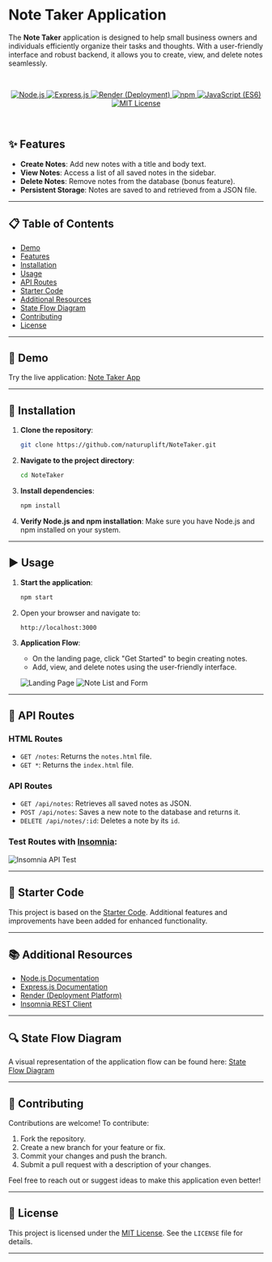 # Note Taker Application

The **Note Taker** application is designed to help small business owners and individuals efficiently organize their tasks and thoughts. With a user-friendly interface and robust backend, it allows you to create, view, and delete notes seamlessly.

<br/>
<p align="center">
    <a href="https://nodejs.org/">
        <img alt="Node.js" src="https://img.shields.io/static/v1.svg?label=Node.js&message=JavaScript runtime&color=lightyellow" />
    </a>
    <a href="https://expressjs.com/">
        <img alt="Express.js" src="https://img.shields.io/static/v1.svg?label=Express.js&message=Web Framework&color=blue" />
    </a>
    <a href="https://www.render.com/">
        <img alt="Render (Deployment)" src="https://img.shields.io/static/v1.svg?label=Render&message=Deployment&color=red" />
    </a>
    <a href="https://www.npmjs.com/">
        <img alt="npm" src="https://img.shields.io/static/v1.svg?label=npm&message=Packages&color=lightblue" />
    </a>
    <a href="https://developer.mozilla.org/en-US/docs/Web/JavaScript">
        <img alt="JavaScript (ES6)" src="https://img.shields.io/static/v1.svg?label=JavaScript&message=ES6&color=violet" />
    </a>
    <a href="https://opensource.org/license/mit/">
        <img alt="MIT License" src="https://img.shields.io/static/v1.svg?label=License&message=MIT&color=lightgreen" />
    </a>
</p>
<br/>

## ✨ Features

- **Create Notes**: Add new notes with a title and body text.
- **View Notes**: Access a list of all saved notes in the sidebar.
- **Delete Notes**: Remove notes from the database (bonus feature).
- **Persistent Storage**: Notes are saved to and retrieved from a JSON file.

---

## 📋 Table of Contents

- [Demo](#demo)
- [Features](#features)
- [Installation](#installation)
- [Usage](#usage)
- [API Routes](#api-routes)
- [Starter Code](#starter-code)
- [Additional Resources](#additional-resources)
- [State Flow Diagram](#state-flow-diagram)
- [Contributing](#contributing)
- [License](#license)

---

## 🎥 Demo

Try the live application: [Note Taker App][live-application]

---

## 🚀 Installation

1. **Clone the repository**:
   ```bash
   git clone https://github.com/naturuplift/NoteTaker.git
   ```

2. **Navigate to the project directory**:
   ```bash
   cd NoteTaker
   ```

3. **Install dependencies**:
   ```bash
   npm install
   ```

4. **Verify Node.js and npm installation**:
   Make sure you have Node.js and npm installed on your system.

---

## ▶️ Usage

1. **Start the application**:
   ```bash
   npm start
   ```

2. Open your browser and navigate to:
   ```
   http://localhost:3000
   ```

3. **Application Flow**:
   - On the landing page, click "Get Started" to begin creating notes.
   - Add, view, and delete notes using the user-friendly interface.

   ![Landing Page](https://github.com/naturuplift/NoteTaker/assets/23546356/f7ab71c7-9a11-467f-809b-4e3d9f86dd6a)
   ![Note List and Form](https://github.com/naturuplift/NoteTaker/assets/23546356/e9a6f869-789d-4d7b-9f91-e13d85930bac)

---

## 🔄 API Routes

### **HTML Routes**

- `GET /notes`: Returns the `notes.html` file.
- `GET *`: Returns the `index.html` file.

### **API Routes**

- `GET /api/notes`: Retrieves all saved notes as JSON.
- `POST /api/notes`: Saves a new note to the database and returns it.
- `DELETE /api/notes/:id`: Deletes a note by its `id`.

### Test Routes with [Insomnia][insomnia]:
![Insomnia API Test](https://github.com/naturuplift/NoteTaker/assets/23546356/01d6524f-546d-4934-961e-b0450cb1b78f)

---

## 🔗 Starter Code

This project is based on the [Starter Code][starter-code]. Additional features and improvements have been added for enhanced functionality.

---

## 📚 Additional Resources

- [Node.js Documentation][node-doc]
- [Express.js Documentation][express-doc]
- [Render (Deployment Platform)][render]
- [Insomnia REST Client][insomnia]

---

## 🔍 State Flow Diagram

A visual representation of the application flow can be found here: [State Flow Diagram][state-flow]

---

## 🤝 Contributing

Contributions are welcome! To contribute:

1. Fork the repository.
2. Create a new branch for your feature or fix.
3. Commit your changes and push the branch.
4. Submit a pull request with a description of your changes.

Feel free to reach out or suggest ideas to make this application even better!

---

## 📜 License

This project is licensed under the [MIT License][MIT]. See the `LICENSE` file for details.

---

[live-application]: <https://notetaker-c6xh.onrender.com>
[node-doc]: <https://nodejs.org/en/docs/>
[render]: <https://dashboard.render.com/>
[express-doc]: <https://expressjs.com/>
[insomnia]: <https://insomnia.rest/>
[starter-code]: <https://github.com/coding-boot-camp/miniature-eureka>
[state-flow]: <https://github.com/naturuplift/NoteTaker/blob/main/assets/Note%20Taker%20State%20Diagram%20v1.png>
[MIT]: <https://github.com/naturuplift/NoteTaker/blob/main/LICENSE>
